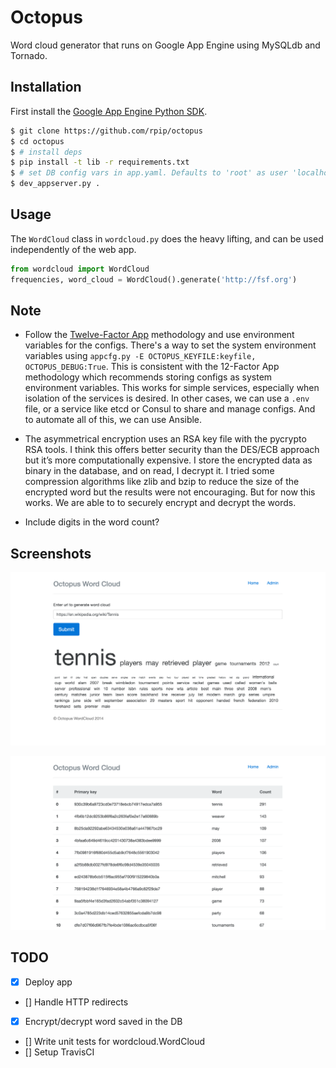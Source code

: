 Octopus
==========

Word cloud generator that runs on Google App Engine using MySQLdb and Tornado.

Installation
------------

First install the [Google App Engine Python SDK](https://cloud.google.com/appengine/downloads#Google_App_Engine_SDK_for_Python).

```bash
$ git clone https://github.com/rpip/octopus
$ cd octopus
$ # install deps
$ pip install -t lib -r requirements.txt
$ # set DB config vars in app.yaml. Defaults to 'root' as user 'localhost' as host
$ dev_appserver.py .
```

Usage
-----

The `WordCloud` class in `wordcloud.py` does the heavy lifting, and can be used independently of the web app.

```python
from wordcloud import WordCloud
frequencies, word_cloud = WordCloud().generate('http://fsf.org')
```



Note
------

- Follow the [Twelve-Factor App](http://12factor.net/config) methodology and use environment variables for the configs. There's a way to set the system environment variables using `appcfg.py -E OCTOPUS_KEYFILE:keyfile, OCTOPUS_DEBUG:True`. This is consistent with the 12-Factor App methodology which recommends storing configs as system environment variables. This works for simple services, especially when isolation of the services is desired. In other cases, we can use a `.env` file, or a service like etcd or Consul to share and manage configs. And to automate all of this, we can use Ansible.

- The asymmetrical encryption uses an RSA key file with the pycrypto RSA tools. I think this offers better security than the DES/ECB approach but  it’s more computationally expensive. I store the encrypted data as binary in the database, and on read, I decrypt it. I tried some compression algorithms like zlib and bzip to reduce the size of the encrypted word but the results were not encouraging. But for now this works. We are able to to securely encrypt and decrypt the words.

- Include digits in the word count?

Screenshots
------------

![Home](./home.png)

![Admin](./admin.png)



TODO
------
- [x] Deploy app
- [] Handle HTTP redirects
- [x] Encrypt/decrypt word saved in the DB
- [] Write unit tests for wordcloud.WordCloud
- [] Setup TravisCI
